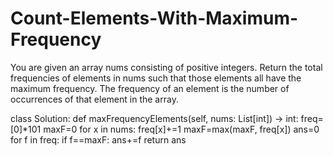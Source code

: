 # Count-Elements-With-Maximum-Frequency
You are given an array nums consisting of positive integers.  Return the total frequencies of elements in nums such that those elements all have the maximum frequency.  The frequency of an element is the number of occurrences of that element in the array.

class Solution:
    def maxFrequencyElements(self, nums: List[int]) -> int:
        freq=[0]*101
        maxF=0
        for x in nums:
            freq[x]+=1
            maxF=max(maxF, freq[x])
        ans=0
        for f in freq:
            if f==maxF:
                ans+=f
        return ans
